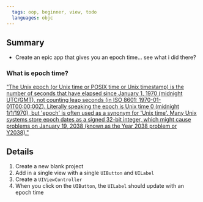 ```yaml
---
  tags: oop, beginner, view, todo
  languages: objc
---
```


## Summary
  * Create an epic app that gives you an epoch time... see what i did there?

### What is epoch time?
  ["The Unix epoch (or Unix time or POSIX time or Unix timestamp) is the number of seconds that have elapsed since January 1, 1970 (midnight UTC/GMT), not counting leap seconds (in ISO 8601: 1970-01-01T00:00:00Z). Literally speaking the epoch is Unix time 0 (midnight 1/1/1970), but 'epoch' is often used as a synonym for 'Unix time'. Many Unix systems store epoch dates as a signed 32-bit integer, which might cause problems on January 19, 2038 (known as the Year 2038 problem or Y2038)."][1]

  [1]: http://www.epochconverter.com "Epoch Converter"

## Details
 1. Create a new blank project
 2. Add in a single view with a single `UIButton` and `UILabel`
 3. Create a `UIViewController`
 4. When you click on the `UIButton`, the `UILabel` should update with an epoch time
